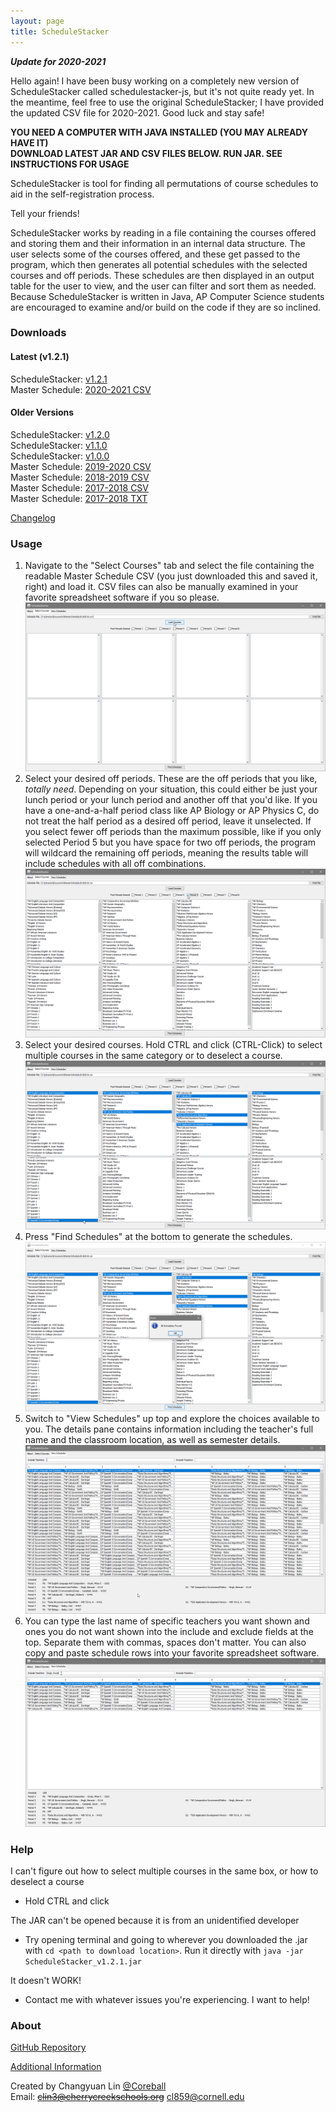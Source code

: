 ```yaml
---
layout: page
title: ScheduleStacker
---
```


***Update for 2020-2021***

Hello again! I have been busy working on a completely new version of ScheduleStacker called schedulestacker-js, but it's not quite ready yet. In the meantime, feel free to use the original ScheduleStacker; I have provided the updated CSV file for 2020-2021. Good luck and stay safe!  


**YOU NEED A COMPUTER WITH JAVA INSTALLED (YOU MAY ALREADY HAVE IT)**  
**DOWNLOAD LATEST JAR AND CSV FILES BELOW. RUN JAR. SEE INSTRUCTIONS FOR USAGE**

ScheduleStacker is tool for finding all permutations of course schedules to aid in the self-registration process.  

Tell your friends!

ScheduleStacker works by reading in a file containing the courses offered and storing them and their information in an internal data structure. The user selects some of the courses offered, and these get passed to the program, which then generates all potential schedules with the selected courses and off periods. These schedules are then displayed in an output table for the user to view, and the user can filter and sort them as needed. Because ScheduleStacker is written in Java, AP Computer Science students are encouraged to examine and/or build on the code if they are so inclined.

### Downloads

#### Latest (v1.2.1)

ScheduleStacker: [v1.2.1](https://github.com/Coreball/ScheduleStacker/releases/download/v1.2.1/ScheduleStacker_v1.2.1.jar)  
Master Schedule: [2020-2021 CSV](https://github.com/Coreball/ScheduleStacker/releases/download/v1.2.1/MasterSchedule20202021.csv)

#### Older Versions

ScheduleStacker: [v1.2.0](https://github.com/Coreball/ScheduleStacker/releases/download/v1.2.0/ScheduleStacker_v1.2.0.jar)  
ScheduleStacker: [v1.1.0](https://github.com/Coreball/ScheduleStacker/releases/download/v1.1.0/ScheduleStacker_v1.1.0.jar)  
ScheduleStacker: [v1.0.0](https://github.com/Coreball/ScheduleStacker/releases/download/v1.0.0/ScheduleStacker_v1.0.0.jar)  
Master Schedule: [2019-2020 CSV](https://github.com/Coreball/ScheduleStacker/releases/download/v1.2.1/MasterSchedule20192020.csv)  
Master Schedule: [2018-2019 CSV](https://github.com/Coreball/ScheduleStacker/releases/download/v1.1.0/MasterSchedule20182019.csv)  
Master Schedule: [2017-2018 CSV](https://github.com/Coreball/ScheduleStacker/releases/download/v1.0.0/MasterSchedule20172018.csv)  
Master Schedule: [2017-2018 TXT](https://github.com/Coreball/ScheduleStacker/releases/download/v1.0.0/MasterSchedule20172018.txt)

[Changelog](https://github.com/Coreball/ScheduleStacker/releases)

### Usage

1. Navigate to the "Select Courses" tab and select the file containing the readable Master Schedule CSV (you just downloaded this and saved it, right) and load it. CSV files can also be manually examined in your favorite spreadsheet software if you so please.
![Step 1](images/1.png)
2. Select your desired off periods. These are the off periods that you like, _totally need_. Depending on your situation, this could either be just your lunch period or your lunch period and another off that you'd like. If you have a one-and-a-half period class like AP Biology or AP Physics C, do not treat the half period as a desired off period, leave it unselected. If you select fewer off periods than the maximum possible, like if you only selected Period 5 but you have space for two off periods, the program will wildcard the remaining off periods, meaning the results table will include schedules with all off combinations.
![Step 2](images/2.png)
3. Select your desired courses. Hold CTRL and click (CTRL-Click) to select multiple courses in the same category or to deselect a course.
![Step 3](images/3.png)
4. Press "Find Schedules" at the bottom to generate the schedules.
![Step 4](images/4.png)
5. Switch to "View Schedules" up top and explore the choices available to you. The details pane contains information including the teacher's full name and the classroom location, as well as semester details.
![Step 5](images/5.png)
6. You can type the last name of specific teachers you want shown and ones you do not want shown into the include and exclude fields at the top. Separate them with commas, spaces don't matter. You can also copy and paste schedule rows into your favorite spreadsheet software.
![Step 6](images/6.png)


### Help

I can't figure out how to select multiple courses in the same box, or how to deselect a course  
- Hold CTRL and click  

The JAR can't be opened because it is from an unidentified developer
- Try opening terminal and going to wherever you downloaded the .jar with `cd <path to download location>`. Run it directly with `java -jar ScheduleStacker_v1.2.1.jar`

It doesn't WORK!  
- Contact me with whatever issues you're experiencing. I want to help!  


### About

[GitHub Repository](https://github.com/Coreball/ScheduleStacker)  

[Additional Information](https://youtu.be/dQw4w9WgXcQ)

Created by Changyuan Lin [@Coreball](https://github.com/Coreball)  
Email: ~~<clin3@cherrycreekschools.org>~~ <cl859@cornell.edu>
